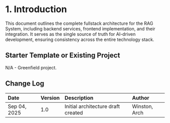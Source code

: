 # **1. Introduction**

This document outlines the complete fullstack architecture for the RAG System, including backend services, frontend implementation, and their integration. It serves as the single source of truth for AI-driven development, ensuring consistency across the entire technology stack.

## **Starter Template or Existing Project**

N/A \- Greenfield project.

## **Change Log**

| Date | Version | Description | Author |
| :---- | :---- | :---- | :---- |
| Sep 04, 2025 | 1.0 | Initial architecture draft created | Winston, Arch |
